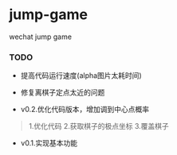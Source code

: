 # jump-game
wechat jump game



### TODO
- 提高代码运行速度(alpha图片太耗时间)
- 修复离棋子定点太近的问题



- v0.2.优化代码版本，增加调到中心点概率
> 1.优化代码
> 2.获取棋子的极点坐标
> 3.覆盖棋子
- v0.1.实现基本功能